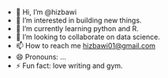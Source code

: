 - 👋 Hi, I’m @hizbawi
- 👀 I’m interested in building new things.
- 🌱 I’m currently learning python and R.
- 💞️ I’m looking to collaborate on data science.
- 📫 How to reach me hizbawi01@gmail.com
- 😄 Pronouns: ...
- ⚡ Fun fact: love writing and gym.

<!---
hizbawi/hizbawi is a ✨ special ✨ repository because its `README.md` (this file) appears on your GitHub profile.
You can click the Preview link to take a look at your changes.
--->
